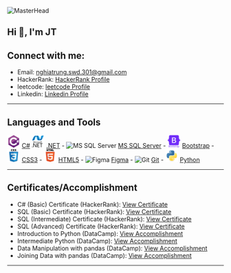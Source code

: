 ![MasterHead](https://user-images.githubusercontent.com/90236635/232446433-d5540fa2-fe28-4bb8-b929-cdb51fe61336.gif)

## Hi 👋, I'm JT


## Connect with me: 
- Email: nghiatrung.swd.301@gmail.com
- HackerRank: [HackerRank Profile](https://www.hackerrank.com/profile/nghiatrung_swd_1)
- leetcode: [leetcode Profile](https://leetcode.com/u/trungnghia301/)
- Linkedin: [Linkedin Profile](linkedin.com/in/trungnghianguyen02)

---

## Languages and Tools
 <img src="https://raw.githubusercontent.com/devicons/devicon/master/icons/csharp/csharp-original.svg" alt="C#" width="30" height="30"> [C#](https://www.w3schools.com/cs/) 
 <img src="https://raw.githubusercontent.com/devicons/devicon/master/icons/dot-net/dot-net-original-wordmark.svg" alt=".NET" width="30" height="30"> [.NET](https://dotnet.microsoft.com/) - 
 <img src="https://www.svgrepo.com/show/303229/microsoft-sql-server-logo.svg" alt="MS SQL Server" width="30" height="30"> [MS SQL Server](https://www.microsoft.com/en-us/sql-server/) - 
 <img src="https://raw.githubusercontent.com/devicons/devicon/master/icons/bootstrap/bootstrap-plain-wordmark.svg" alt="Bootstrap" width="30" height="30"> [Bootstrap](https://getbootstrap.com) - 
  <img src="https://raw.githubusercontent.com/devicons/devicon/master/icons/css3/css3-original-wordmark.svg" alt="CSS3" width="30" height="30"> [CSS3](https://www.w3schools.com/css/) - 
  <img src="https://raw.githubusercontent.com/devicons/devicon/master/icons/html5/html5-original-wordmark.svg" alt="HTML5" width="30" height="30"> [HTML5](https://www.w3.org/html/) - 
  <img src="https://www.vectorlogo.zone/logos/figma/figma-icon.svg" alt="Figma" width="30" height="30"> [Figma](https://www.figma.com/) - 
  <img src="https://www.vectorlogo.zone/logos/git-scm/git-scm-icon.svg" alt="Git" width="30" height="30"> [Git](https://git-scm.com/) - 
  <img src="https://raw.githubusercontent.com/devicons/devicon/master/icons/python/python-original.svg" alt="Python" width="30" height="30"> [Python](https://www.python.org/)


---

## Certificates/Accomplishment


- C# (Basic) Certificate (HackerRank): [View Certificate](https://www.hackerrank.com/certificates/abb8b4c3aab9)
- SQL (Basic) Certificate (HackerRank): [View Certificate](https://www.hackerrank.com/certificates/9ad9f2de2f0e)
- SQL (Intermediate) Certificate (HackerRank): [View Certificate](https://www.hackerrank.com/certificates/d440627d968f)
- SQL (Advanced) Certificate (HackerRank): [View Certificate](https://www.hackerrank.com/certificates/d251a6089f23)
- Introduction to Python (DataCamp): [View Accomplishment](https://www.datacamp.com/statement-of-accomplishment/course/23ec85fcb2c94305f13919a76a64e68194974b48?raw=1)
- Intermediate Python (DataCamp): [View Accomplishment](https://www.datacamp.com/statement-of-accomplishment/course/9a8ec3d103fdcf689186fdf5900e3948d755f3be?raw=1)
- Data Manipulation with pandas (DataCamp): [View Accomplishment](https://www.datacamp.com/statement-of-accomplishment/course/f7592de3baacfe42005a0ca25788d31693701ec1?raw=1)
- Joining Data with pandas (DataCamp): [View Accomplishment](https://www.datacamp.com/statement-of-accomplishment/course/67579bcecc20e04a465c0c0dbd07c9ed4ea40595?raw=1)
---
  






